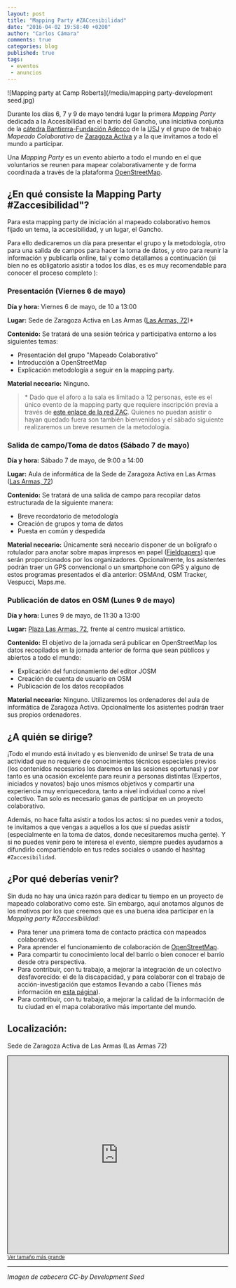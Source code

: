 ```yaml
---
layout: post
title: "Mapping Party #ZACcesibilidad"
date: "2016-04-02 19:58:40 +0200"
author: "Carlos Cámara"
comments: true
categories: blog
published: true
tags:
 - eventos
 - anuncios
---
```


![Mapping party at Camp Roberts](/media/mapping party-development seed.jpg)

Durante los días 6, 7 y 9 de mayo tendrá lugar la primera *Mapping Party* dedicada a la Accesibilidad en el barrio del Gancho, una iniciativa conjunta de la [cátedra Bantierra-Fundación Adecco](/catedra) de la [USJ](http://usj.es) y el grupo de trabajo *Mapeado Colaborativo* de [Zaragoza Activa](http://www.zaragoza.es/ciudad/sectores/activa/) y a la que invitamos a todo el mundo a participar.

Una *Mapping Party* es un evento abierto a todo el mundo en el que voluntarios se reunen para mapear colaborativamente y de forma coordinada a través de la plataforma [OpenStreetMap](http://openstreetmap.org).

## ¿En qué consiste la Mapping Party #Zaccesibilidad"?

Para esta mapping party de iniciación al mapeado colaborativo hemos fijado un tema, la accesibilidad, y un lugar, el Gancho.

Para ello dedicaremos un día para presentar el grupo y la metodología, otro para una salida de campos para hacer la toma de datos, y otro para reunir la información y publicarla online, tal y como detallamos a continuación (si bien no es obligatorio asistir a todos los días, es  es muy recomendable para conocer el proceso completo ):

### Presentación (Viernes 6 de mayo)

**Día y hora:** Viernes 6 de mayo, de 10 a 13:00

**Lugar:** Sede de Zaragoza Activa en Las Armas ([Las Armas, 72](http://www.openstreetmap.org/?mlat=41.65683&amp;mlon=-0.88606#map=19/41.65683/-0.88606))\*

**Contenido:** Se tratará de una sesión teórica y participativa entorno a los siguientes temas:

* Presentación del grupo "Mapeado Colaborativo"
* Introducción a OpenStreetMap
* Explicación metodología a seguir en la mapping party.

**Material neceario:** Ninguno.

> \* Dado que el aforo a la sala es limitado a 12 personas, este es el único evento de la mapping party que requiere inscripción previa a través de [este enlace de la red ZAC](http://xxxx). Quienes no puedan asistir o hayan quedado fuera son también bienvenidos y el sábado siguiente realizaremos un breve resumen de la metodología.

### Salida de campo/Toma de datos (Sábado 7 de mayo)

**Día y hora:** Sábado 7 de mayo, de 9:00 a 14:00

**Lugar:** Aula de informática de la Sede de Zaragoza Activa en Las Armas ([Las Armas, 72](http://www.openstreetmap.org/?mlat=41.65683&amp;mlon=-0.88606#map=19/41.65683/-0.88606))

**Contenido:** Se tratará de una salida de campo para recopilar datos estructurada de la siguiente manera:

* Breve recordatorio de metodología
* Creación de grupos y toma de datos
* Puesta en común y despedida

**Material neceario:** Únicamente será neceario disponer de un bolígrafo o rotulador para anotar sobre mapas impresos en papel ([Fieldpapers](http://fieldpapers.org/)) que serán proporcionados por los organizadores. Opcionalmente, los asistentes podrán traer un GPS convencional o un smartphone con GPS y alguno de estos programas presentados el día anterior: OSMAnd, OSM Tracker, Vespucci, Maps.me.

### Publicación de datos en OSM (Lunes 9 de mayo)

**Día y hora:** Lunes 9 de mayo, de 11:30 a 13:00

**Lugar:** [Plaza Las Armas, 72](http://www.openstreetmap.org/?mlat=41.65680&mlon=-0.88533#map=19/41.65680/-0.88533&layers=N), frente al centro musical artístico.

**Contenido:** El objetivo de la jornada será publicar en OpenStreetMap los datos recopilados en la jornada anterior de forma que sean públicos y abiertos a todo el mundo:

* Explicación del funcionamiento del editor JOSM
* Creación de cuenta de usuario en OSM
* Publicación de los datos recopilados

**Material neceario:** Ninguno. Utilizaremos los ordenadores del aula de informática de Zaragoza Activa. Opcionalmente los asistentes podrán traer sus propios ordenadores.

## ¿A quién se dirige?

¡Todo el mundo está invitado y es bienvenido de unirse! Se trata de una actividad que no requiere de conocimientos técnicos especiales previos (los contenidos necesarios los daremos en las sesiones oportunas) y por tanto es una ocasión excelente para reunir a personas distintas (Expertos, iniciados y novatos) bajo unos mismos objetivos y compartir una experiencia muy enriquecedora, tanto a nivel individual como a nivel colectivo. Tan solo es necesario ganas de participar en un proyecto colaborativo.

Además, no hace falta asistir a todos los actos: si no puedes venir a todos, te invitamos a que vengas a aquellos a los que sí puedas asistir (especialmente en la toma de datos, donde necesitaremos mucha gente). Y si no puedes venir pero te interesa el evento, siempre puedes ayudarnos a difundirlo compartiéndolo en tus redes sociales o usando el hashtag `#Zaccesibilidad`.

## ¿Por qué deberías venir?

Sin duda no hay una única razón para dedicar tu tiempo en un proyecto de mapeado colaborativo como este. Sin embargo, aquí anotamos algunos de los motivos por los que creemos que es una buena idea participar en la *Mapping party #Zaccesibilidad*:

* Para tener una primera toma de contacto práctica con mapeados colaborativos.
* Para aprender el funcionamiento de colaboración de  [OpenStreetMap](http://openstreetmap.org).
* Para compartir tu conocimiento local del barrio o bien conocer el barrio desde otra perspectiva.
* Para contribuir, con tu trabajo, a mejorar la integración de un colectivo desfavorecido: el de la discapacidad, y para colaborar con el trabajo de acción-investigación que estamos llevando a cabo (Tienes más información en [esta página](/about)).
* Para contribuir, con tu trabajo, a mejorar la calidad de la información de tu ciudad en el mapa colaborativo más importante del mundo.

## Localización:
Sede de Zaragoza Activa de Las Armas (Las Armas 72)
<iframe width="100%" height="450" frameborder="0" scrolling="no" marginheight="0" marginwidth="0" src="http://www.openstreetmap.org/export/embed.html?bbox=-0.8878272771835327%2C41.65592805764726%2C-0.8842867612838745%2C41.65772362696209&amp;layer=mapnik&amp;marker=41.656825848562086%2C-0.8860570192337036" style="border: 1px solid black"></iframe><br/><small><a href="http://www.openstreetmap.org/?mlat=41.65683&amp;mlon=-0.88606#map=19/41.65683/-0.88606">Ver tamaño más grande</a></small>

----
<cite>Imagen de cabecera CC-by Development Seed</cite>
